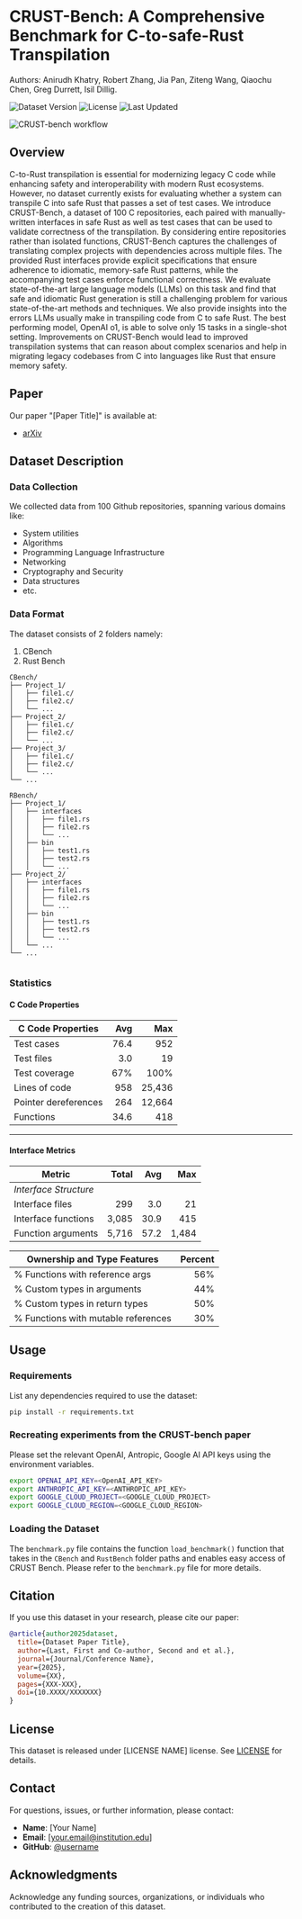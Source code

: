# CRUST-Bench: A Comprehensive Benchmark for C-to-safe-Rust Transpilation

Authors: Anirudh Khatry, Robert Zhang, Jia Pan, Ziteng Wang, Qiaochu Chen, Greg Durrett, Isil Dillig.

![Dataset Version](https://img.shields.io/badge/version-1.0.0-blue)
![License](https://img.shields.io/badge/license-MIT-green)
![Last Updated](https://img.shields.io/badge/last%20updated-April%202025-orange)

![CRUST-bench workflow](./src/resources/CRUST-bench.png)

## Overview

C-to-Rust transpilation is essential for modernizing legacy C code while enhancing safety and interoperability with modern Rust ecosystems. However, no dataset currently exists for evaluating whether a system can transpile C into safe Rust that passes a set of test cases. We introduce CRUST-Bench, a dataset of 100 C repositories, each paired with manually-written interfaces in safe Rust as well as test cases that can be used to validate correctness of the transpilation. By considering entire repositories rather than isolated functions, CRUST-Bench captures the challenges of translating complex projects with dependencies across multiple files. The provided Rust interfaces provide explicit specifications that ensure adherence to idiomatic, memory-safe Rust patterns, while the accompanying test cases enforce functional correctness. We evaluate state-of-the-art large language models (LLMs) on this task and find that safe and idiomatic Rust generation is still a challenging problem for various state-of-the-art methods and techniques. We also provide insights into the errors LLMs usually make in transpiling code from C to safe Rust. The best performing model, OpenAI o1, is able to solve only 15 tasks in a single-shot setting. Improvements on CRUST-Bench would lead to improved transpilation systems that can reason about complex scenarios and help in migrating legacy codebases from C into languages like Rust that ensure memory safety.

## Paper

Our paper "[Paper Title]" is available at:
- [arXiv](https://arxiv.org/abs/XXXX.XXXXX)

## Dataset Description

### Data Collection
We collected data from 100 Github repositories, spanning various domains like:
 - System utilities
 - Algorithms
 - Programming Language Infrastructure
 - Networking
 - Cryptography and Security
 - Data structures 
 - etc.


### Data Format
The dataset consists of 2 folders namely:
1. CBench
2. Rust Bench

```
CBench/
├── Project_1/
│   ├── file1.c/
│   ├── file2.c/
│   └── ...
├── Project_2/
│   ├── file1.c/
│   ├── file2.c/
│   └── ...
├── Project_3/
│   ├── file1.c/
│   ├── file2.c/
│   └── ...
└── ...

RBench/
├── Project_1/
│   ├── interfaces
│   │   ├── file1.rs
│   │   ├── file2.rs
│   │   └── ...
│   ├── bin
│   │   ├── test1.rs
│   │   ├── test2.rs
│   │   └── ...
├── Project_2/
│   ├── interfaces
│   │   ├── file1.rs
│   │   ├── file2.rs
│   │   └── ...
│   ├── bin
│   │   ├── test1.rs
│   │   ├── test2.rs
│   │   └── ...
│   └── ...
└── ...


```

### Statistics

#### C Code Properties

| **C Code Properties**     | **Avg** | **Max**  |
|--------------------------|--------:|---------:|
| Test cases               |   76.4  |     952  |
| Test files               |    3.0  |      19  |
| Test coverage            |   67%   |    100%  |
| Lines of code            |    958  |  25,436  |
| Pointer dereferences     |    264  |  12,664  |
| Functions                |   34.6  |     418  |

---

#### Interface Metrics

| **Metric**                         | **Total** | **Avg** | **Max** |
|----------------------------------|----------:|--------:|--------:|
| *Interface Structure*            |           |         |         |
| Interface files                  |       299 |     3.0 |     21  |
| Interface functions              |     3,085 |    30.9 |    415  |
| Function arguments               |     5,716 |    57.2 |  1,484  |

| **Ownership and Type Features**                | **Percent** |
|-----------------------------------------------|------------:|
| % Functions with reference args               |        56%  |
| % Custom types in arguments                   |        44%  |
| % Custom types in return types                |        50%  |
| % Functions with mutable references           |        30%  |

## Usage

### Requirements
List any dependencies required to use the dataset:

```bash
pip install -r requirements.txt
```

### Recreating experiments from the CRUST-bench paper
Please set the relevant OpenAI, Antropic, Google AI API keys using the environment variables.

```bash
export OPENAI_API_KEY=<OpenAI_API_KEY>
export ANTHROPIC_API_KEY=<ANTHROPIC_API_KEY>
export GOOGLE_CLOUD_PROJECT=<GOOGLE_CLOUD_PROJECT>
export GOOGLE_CLOUD_REGION=<GOOGLE_CLOUD_REGION>
```



### Loading the Dataset
The `benchmark.py` file contains the function `load_benchmark()` function that takes in the `CBench` and `RustBench` folder paths and enables easy access of CRUST Bench.
Please refer to the `benchmark.py` file for more details. 

## Citation

If you use this dataset in your research, please cite our paper:

```bibtex
@article{author2025dataset,
  title={Dataset Paper Title},
  author={Last, First and Co-author, Second and et al.},
  journal={Journal/Conference Name},
  year={2025},
  volume={XX},
  pages={XXX-XXX},
  doi={10.XXXX/XXXXXXX}
}
```

## License

This dataset is released under [LICENSE NAME] license. See [LICENSE](LICENSE) for details.

## Contact

For questions, issues, or further information, please contact:
- **Name**: [Your Name]
- **Email**: [your.email@institution.edu]
- **GitHub**: [@username](https://github.com/username)

## Acknowledgments

Acknowledge any funding sources, organizations, or individuals who contributed to the creation of this dataset.